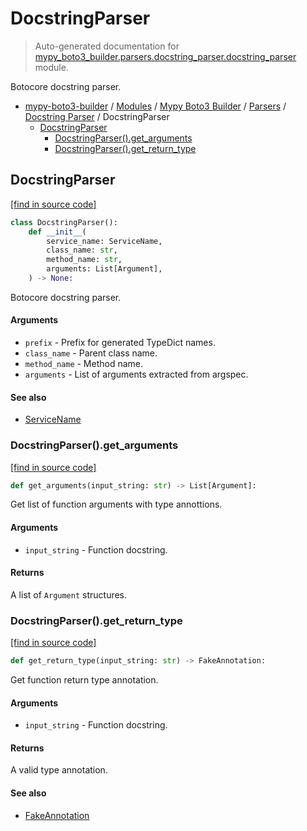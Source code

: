 # DocstringParser

> Auto-generated documentation for [mypy_boto3_builder.parsers.docstring_parser.docstring_parser](https://github.com/vemel/mypy_boto3_builder/blob/master/mypy_boto3_builder/parsers/docstring_parser/docstring_parser.py) module.

Botocore docstring parser.

- [mypy-boto3-builder](../../../README.md#mypy_boto3_builder) / [Modules](../../../MODULES.md#mypy-boto3-builder-modules) / [Mypy Boto3 Builder](../../index.md#mypy-boto3-builder) / [Parsers](../index.md#parsers) / [Docstring Parser](index.md#docstring-parser) / DocstringParser
    - [DocstringParser](#docstringparser)
        - [DocstringParser().get_arguments](#docstringparserget_arguments)
        - [DocstringParser().get_return_type](#docstringparserget_return_type)

## DocstringParser

[[find in source code]](https://github.com/vemel/mypy_boto3_builder/blob/master/mypy_boto3_builder/parsers/docstring_parser/docstring_parser.py#L27)

```python
class DocstringParser():
    def __init__(
        service_name: ServiceName,
        class_name: str,
        method_name: str,
        arguments: List[Argument],
    ) -> None:
```

Botocore docstring parser.

#### Arguments

- `prefix` - Prefix for generated TypeDict names.
- `class_name` - Parent class name.
- `method_name` - Method name.
- `arguments` - List of arguments extracted from argspec.

#### See also

- [ServiceName](../../service_name.md#servicename)

### DocstringParser().get_arguments

[[find in source code]](https://github.com/vemel/mypy_boto3_builder/blob/master/mypy_boto3_builder/parsers/docstring_parser/docstring_parser.py#L196)

```python
def get_arguments(input_string: str) -> List[Argument]:
```

Get list of function arguments with type annottions.

#### Arguments

- `input_string` - Function docstring.

#### Returns

A list of `Argument` structures.

### DocstringParser().get_return_type

[[find in source code]](https://github.com/vemel/mypy_boto3_builder/blob/master/mypy_boto3_builder/parsers/docstring_parser/docstring_parser.py#L312)

```python
def get_return_type(input_string: str) -> FakeAnnotation:
```

Get function return type annotation.

#### Arguments

- `input_string` - Function docstring.

#### Returns

A valid type annotation.

#### See also

- [FakeAnnotation](../../type_annotations/fake_annotation.md#fakeannotation)
